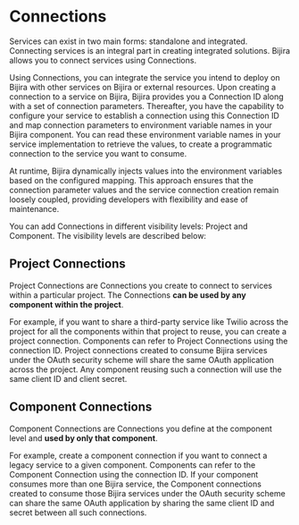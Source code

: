 # Connections

Services can exist in two main forms: standalone and integrated. Connecting services is an integral part in creating integrated solutions. Bijira allows you to connect services using Connections.

Using Connections, you can integrate the service you intend to deploy on Bijira with other services on Bijira or external resources. Upon creating a connection to a service on Bijira, Bijira provides you a Connection ID along with a set of connection parameters. Thereafter, you have the capability to configure your service to establish a connection using this Connection ID and map connection parameters to environment variable names in your Bijira component. You can read these environment variable names in your service implementation to retrieve the values, to create a programmatic connection to the service you want to consume.

At runtime, Bijira dynamically injects values into the environment variables based on the configured mapping. This approach ensures that the connection parameter values and the service connection creation remain loosely coupled, providing developers with flexibility and ease of maintenance.

You can add Connections in different visibility levels: Project and Component. The visibility levels are described below:

## Project Connections

Project Connections are Connections you create to connect to services within a particular project. The Connections **can be used by any component within the project**.

For example, if you want to share a third-party service like Twilio across the project for all the components within that project to reuse, you can create a project connection. Components can refer to Project Connections using the connection ID.
Project connections created to consume Bijira services under the OAuth security scheme will share the same OAuth application across the project. Any component reusing such a connection will use the same client ID and client secret.

## Component Connections

Component Connections are Connections you define at the component level and **used by only that component**.

For example, create a component connection if you want to connect a legacy service to a given component. Components can refer to the Component Connection using the connection ID.
If your component consumes more than one Bijira service, the Component connections created to consume those Bijira services under the OAuth security scheme can share the same OAuth application by sharing the same client ID and secret between all such connections.

<!-- TODO: Check the linked document -->
<!-- Learn how you can [share and reuse services using connections](../develop-components/sharing-and-reusing/create-a-connection.md) in Bijira. -->
